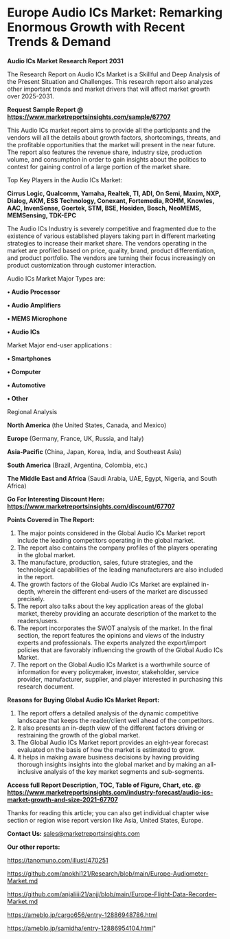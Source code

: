 # Europe Audio ICs Market: Remarking Enormous Growth with Recent Trends & Demand

<strong>Audio ICs Market Research Report 2031</strong>

The Research Report on Audio ICs Market is a Skillful and Deep Analysis of the Present Situation and Challenges. This research report also analyzes other important trends and market drivers that will affect market growth over 2025-2031.

<strong>Request Sample Report @ <a href=https://www.marketreportsinsights.com/sample/67707>https://www.marketreportsinsights.com/sample/67707</a></strong>

This Audio ICs market report aims to provide all the participants and the vendors will all the details about growth factors, shortcomings, threats, and the profitable opportunities that the market will present in the near future. The report also features the revenue share, industry size, production volume, and consumption in order to gain insights about the politics to contest for gaining control of a large portion of the market share.

Top Key Players in the Audio ICs Market:

<strong>Cirrus Logic, Qualcomm, Yamaha, Realtek, TI, ADI, On Semi, Maxim, NXP, Dialog, AKM, ESS Technology, Conexant, Fortemedia, ROHM, Knowles, AAC, InvenSense, Goertek, STM, BSE, Hosiden, Bosch, NeoMEMS, MEMSensing, TDK-EPC</strong>

The Audio ICs Industry is severely competitive and fragmented due to the existence of various established players taking part in different marketing strategies to increase their market share. The vendors operating in the market are profiled based on price, quality, brand, product differentiation, and product portfolio. The vendors are turning their focus increasingly on product customization through customer interaction.

Audio ICs Market Major Types are:

<strong>• Audio Processor

• Audio Amplifiers

• MEMS Microphone

• Audio ICs</strong>

Market Major end-user applications :

<strong>• Smartphones

• Computer

• Automotive

• Other</strong>

Regional Analysis

</u><strong><b>North America</b></strong> (the United States, Canada, and Mexico)

<strong><b>Europe </b></strong>(Germany, France, UK, Russia, and Italy)

<strong><b>Asia-Pacific</b></strong> (China, Japan, Korea, India, and Southeast Asia)

<strong><b>South America</b></strong> (Brazil, Argentina, Colombia, etc.)

<strong><b>The Middle East and Africa</b></strong> (Saudi Arabia, UAE, Egypt, Nigeria, and South Africa)

<strong>Go For Interesting Discount Here: <a href=https://www.marketreportsinsights.com/discount/67707>https://www.marketreportsinsights.com/discount/67707</a></strong>

<strong>Points Covered in The Report:</strong>
<ol>
  <li>The major points considered in the Global Audio ICs Market report include the leading competitors operating in the global market.</li>
  <li>The report also contains the company profiles of the players operating in the global market.</li>
  <li>The manufacture, production, sales, future strategies, and the technological capabilities of the leading manufacturers are also included in the report.</li>
  <li>The growth factors of the Global Audio ICs Market are explained in-depth, wherein the different end-users of the market are discussed precisely.</li>
  <li>The report also talks about the key application areas of the global market, thereby providing an accurate description of the market to the readers/users.</li>
  <li>The report incorporates the SWOT analysis of the market. In the final section, the report features the opinions and views of the industry experts and professionals. The experts analyzed the export/import policies that are favorably influencing the growth of the Global Audio ICs Market.</li>
  <li>The report on the Global Audio ICs Market is a worthwhile source of information for every policymaker, investor, stakeholder, service provider, manufacturer, supplier, and player interested in purchasing this research document.</li>
</ol>
<strong>Reasons for Buying Global Audio ICs Market Report:</strong>

<ol>
  <li>The report offers a detailed analysis of the dynamic competitive landscape that keeps the reader/client well ahead of the competitors.</li>
  <li>It also presents an in-depth view of the different factors driving or restraining the growth of the global market.</li>
  <li>The Global Audio ICs Market report provides an eight-year forecast evaluated on the basis of how the market is estimated to grow.</li>
  <li>It helps in making aware business decisions by having providing thorough insights insights into the global market and by making an all-inclusive analysis of the key market segments and sub-segments.</li>
</ol>
<strong>Access full Report Description, TOC, Table of Figure, Chart, etc. @ <a href=https://www.marketreportsinsights.com/industry-forecast/audio-ics-market-growth-and-size-2021-67707>https://www.marketreportsinsights.com/industry-forecast/audio-ics-market-growth-and-size-2021-67707</a></strong>


Thanks for reading this article; you can also get individual chapter wise section or region wise report version like Asia, United States, Europe.

<strong>Contact Us:</strong>
sales@marketreportsinsights.com

<strong>Our other reports:</strong>

<a href=https://tanomuno.com/illust/470251>https://tanomuno.com/illust/470251</a>

<a href=https://github.com/anokhi121/Research/blob/main/Europe-Audiometer-Market.md>https://github.com/anokhi121/Research/blob/main/Europe-Audiometer-Market.md</a>

<a href=https://github.com/anjaliiii21/anjj/blob/main/Europe-Flight-Data-Recorder-Market.md>https://github.com/anjaliiii21/anjj/blob/main/Europe-Flight-Data-Recorder-Market.md</a>

<a href=https://ameblo.jp/cargo656/entry-12886948786.html>https://ameblo.jp/cargo656/entry-12886948786.html</a>

<a href=https://ameblo.jp/samidha/entry-12886954104.html>https://ameblo.jp/samidha/entry-12886954104.html</a>"
